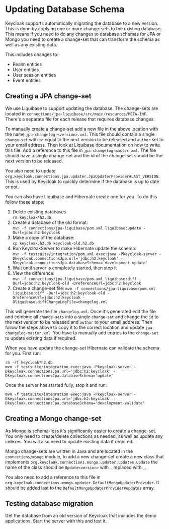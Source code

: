 Updating Database Schema
========================

Keycloak supports automatically migrating the database to a new version. This is done by applying one or more change-sets
to the existing database. This means if you need to do any changes to database schemas for JPA or Mongo you need to create 
a change-set that can transform the schema as well as any existing data.

This includes changes to:
 
* Realm entities
* User entities
* User session entities
* Event entities

 
Creating a JPA change-set
-------------------------

We use Liquibase to support updating the database. The change-sets are located in 
`connections/jpa-liquibase/src/main/resources/META-INF`. There's a separate file for each release that requires database
changes.

To manually create a change-set add a new file in the above location with the name `jpa-changelog-<version>.xml`. This file 
should contain a single `change-set` with `id` equal to the next version to be released and `author` set to your email 
address. Then look at Liquibase documentation on how to write this file. Add a reference to this file in `jpa-changelog-master.xml`. 
The file should have a single change-set and the id of the change-set should be the next version to be released. 

You also need to update `org.keycloak.connections.jpa.updater.JpaUpdaterProvider#LAST_VERSION`. This
is used by Keycloak to quickly determine if the database is up to date or not.
  
You can also have Liquibase and Hibernate create one for you. To do this follow these steps:

1. Delete existing databases  
   `rm keycloak*h2.db`
2. Create a database of the old format:  
   `mvn -f connections/jpa-liquibase/pom.xml liquibase:update -Durl=jdbc:h2:keycloak`
3. Make a copy of the database:  
   `cp keycloak.h2.db keycloak-old.h2.db`    
3. Run KeycloakServer to make Hibernate update the schema:  
   `mvn -f testsuite/integration/pom.xml exec:java -Pkeycloak-server -Dkeycloak.connectionsJpa.url='jdbc:h2:keycloak' -Dkeycloak.connectionsJpa.databaseSchema='development-update'`
4. Wait until server is completely started, then stop it
5. View the difference:                                       
   `mvn -f connections/jpa-liquibase/pom.xml liquibase:diff -Durl=jdbc:h2:keycloak-old -DreferenceUrl=jdbc:h2:keycloak`
6. Create a change-set file:
   `mvn -f connections/jpa-liquibase/pom.xml liquibase:diff -Durl=jdbc:h2:keycloak-old -DreferenceUrl=jdbc:h2:keycloak -Dliquibase.diffChangeLogFile=changelog.xml`    
    
This will generate the file `changelog.xml`. Once it's generated edit the file and combine all `change-sets` into
a single `change-set` and change the `id` to the next version to be released and `author` to your email address. Then
follow the steps above to copy it to the correct location and update `jpa-changelog-master.xml`. You have to manually
add entries to the `change-set` to update existing data if required. 

When you have update the change-set Hibernate can validate the schema for you. First run:

    rm -rf keycloak*h2.db
    mvn -f testsuite/integration exec:java -Pkeycloak-server -Dkeycloak.connectionsJpa.url='jdbc:h2:keycloak' -Dkeycloak.connectionsJpa.databaseSchema='update'
    
Once the server has started fully, stop it and run:
    
    mvn -f testsuite/integration exec:java -Pkeycloak-server -Dkeycloak.connectionsJpa.url='jdbc:h2:keycloak' -Dkeycloak.connectionsJpa.databaseSchema='development-validate'


Creating a Mongo change-set
---------------------------

As Mongo is schema-less it's significantly easier to create a change-set. You only need to create/delete collections as
needed, as well as update any indexes. You will also need to update existing data if required.
 
Mongo change-sets are written in Java and are located in the `connections/mongo` module, to add a new change-set create 
a new class that implements `org.keycloak.connections.mongo.updater.updates.Update` the name of the class should be 
`Update<version>` with `.` replaced with `_`.

You also need to add a reference to this file in `org.keycloak.connections.mongo.updater.DefaultMongoUpdaterProvider`. 
It should be added last to the `DefaultMongoUpdaterProvider#updates` array.


Testing database migration
--------------------------

Get the database from an old version of Keycloak that includes the demo applications. Start the server with this and test it.

